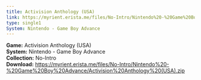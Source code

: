 ```yaml
---
title: Activision Anthology (USA)
link: https://myrient.erista.me/files/No-Intro/Nintendo%20-%20Game%20Boy%20Advance/Activision%20Anthology%20(USA).zip
type: single1
System: Nintendo - Game Boy Advance
---
```

<b>Game:</b> Activision Anthology (USA)<br>
<b>System:</b> Nintendo - Game Boy Advance<br>
<b>Collection:</b> No-Intro<br>
<b>Download:</b> https://myrient.erista.me/files/No-Intro/Nintendo%20-%20Game%20Boy%20Advance/Activision%20Anthology%20(USA).zip